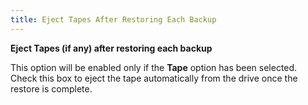 ```yaml
---
title: Eject Tapes After Restoring Each Backup
---
```



**Eject Tapes (if any) after restoring each backup**


This option will be enabled only if the **Tape**  option has been selected. Check this box to eject the tape automatically  from the drive once the restore is complete.
